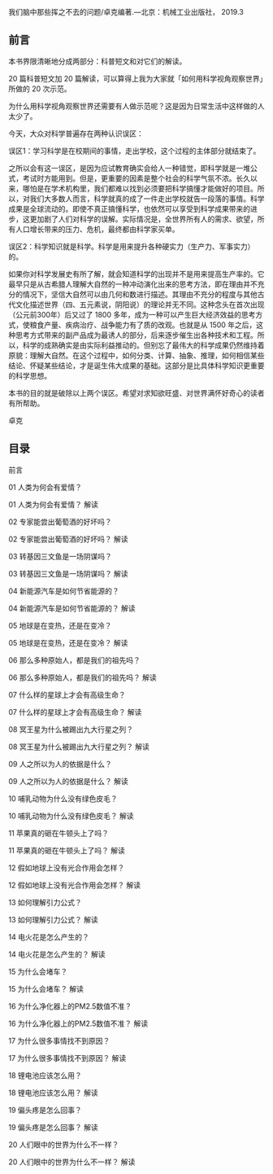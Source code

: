 我们脑中那些挥之不去的问题/卓克编著.—北京：机械工业出版社， 2019.3

## 前言

本书界限清晰地分成两部分：科普短文和对它们的解读。

20 篇科普短文加 20 篇解读，可以算得上我为大家就「如何用科学视角观察世界」所做的 20 次示范。

为什么用科学视角观察世界还需要有人做示范呢？这是因为日常生活中这样做的人太少了。

今天，大众对科学普遍存在两种认识误区：

误区1：学习科学是在校期间的事情，走出学校，这个过程的主体部分就结束了。

之所以会有这一误区，是因为应试教育确实会给人一种错觉，即科学就是一堆公式，考试时方能用到。但是，更重要的因素是整个社会的科学气氛不浓。长久以来，哪怕是在学术机构里，我们都难以找到必须要把科学搞懂才能做好的项目。所以，对我们大多数人而言，科学就真的成了一件走出学校就告一段落的事情。科学成果是全球流动的。即使不真正搞懂科学，也依然可以享受到科学成果带来的进步，这更加剧了人们对科学的误解。实际情况是，全世界所有人的需求、欲望，所有人口增长带来的压力、危机，最终都由科学家买单。

误区2：科学知识就是科学。科学是用来提升各种硬实力（生产力、军事实力）的。

如果你对科学发展史有所了解，就会知道科学的出现并不是用来提高生产率的。它最早只是从古希腊人理解大自然的一种冲动演化出来的思考方法，即在理由并不充分的情况下，坚信大自然可以由几何和数进行描述。其理由不充分的程度与其他古代文化描述世界（四、五元素说，阴阳说）的理论并无不同。这种念头在首次出现（公元前300年）后又过了 1800 多年，成为一种可以产生巨大经济效益的思考方式，使粮食产量、疾病治疗、战争能力有了质的改观。也就是从 1500 年之后，这种思考方式带来的副产品成为最诱人的部分，后来逐步催生出各种技术和工程。所以，科学的成熟确实是由实际利益推动的。但别忘了最伟大的科学成果仍然维持着原貌：理解大自然。在这个过程中，如何分类、计算、抽象、推理，如何相信某些结论、怀疑某些结论，才是诞生伟大成果的基础。这部分是比具体科学知识更重要的科学思想。

本书的目的就是破除以上两个误区。希望对求知欲旺盛、对世界满怀好奇心的读者有所帮助。

卓克

## 目录

前言

01 人类为何会有爱情？

01 人类为何会有爱情？ 解读

02 专家能尝出葡萄酒的好坏吗？

02 专家能尝出葡萄酒的好坏吗？ 解读

03 转基因三文鱼是一场阴谋吗？

03 转基因三文鱼是一场阴谋吗？ 解读

04 新能源汽车是如何节省能源的？

04 新能源汽车是如何节省能源的？ 解读

05 地球是在变热，还是在变冷？

05 地球是在变热，还是在变冷？ 解读

06 那么多种原始人，都是我们的祖先吗？

06 那么多种原始人，都是我们的祖先吗？ 解读

07 什么样的星球上才会有高级生命？

07 什么样的星球上才会有高级生命？ 解读

08 冥王星为什么被踢出九大行星之列？

08 冥王星为什么被踢出九大行星之列？ 解读

09 人之所以为人的依据是什么？

09 人之所以为人的依据是什么？ 解读

10 哺乳动物为什么没有绿色皮毛？

10 哺乳动物为什么没有绿色皮毛？ 解读

11 苹果真的砸在牛顿头上了吗？

11 苹果真的砸在牛顿头上了吗？ 解读

12 假如地球上没有光合作用会怎样？

12 假如地球上没有光合作用会怎样？ 解读

13 如何理解引力公式？

13 如何理解引力公式？ 解读

14 电火花是怎么产生的？

14 电火花是怎么产生的？ 解读

15 为什么会堵车？

15 为什么会堵车？ 解读

16 为什么净化器上的PM2.5数值不准？

16 为什么净化器上的PM2.5数值不准？ 解读

17 为什么很多事情找不到原因？

17 为什么很多事情找不到原因？ 解读

18 锂电池应该怎么用？

18 锂电池应该怎么用？ 解读

19 偏头疼是怎么回事？

19 偏头疼是怎么回事？ 解读

20 人们眼中的世界为什么不一样？

20 人们眼中的世界为什么不一样？ 解读

